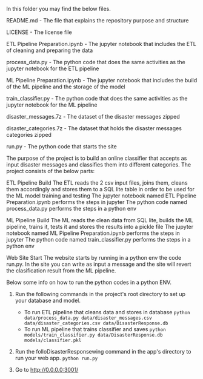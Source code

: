 In this folder you may find the below files.

README.md - The file that explains the repository purpose and structure

LICENSE - The license file

ETL Pipeline Preparation.ipynb - The jupyter notebook that includes the ETL of cleaning and preparing the data

process_data.py - The python code that does the same activities as the jupyter notebook for the ETL pipeline

ML Pipeline Preparation.ipynb - The jupyter notebook that includes the build of the ML pipeline and the storage of the model

train_classifier.py - The python code that does the same activities as the jupyter notebook for the ML pipeline

disaster_messages.7z - The dataset of the disaster messages zipped

disaster_categories.7z - The dataset that holds the disaster messages categories zipped

run.py - The python code that starts the site

The purpose of the project is to build an online classifier that accepts as input disaster messages and classifies them into different categories.
The project consists of the below parts:

ETL Pipeline Build
The ETL reads the 2 csv input files, joins them, cleans them accordingly and stores them to a SQL lite table in order to be used for the ML model training and testing
The jupyter notebook named ETL Pipeline Preparation.ipynb performs the steps in jupyter
The python code named process_data.py performs the steps in a python env

ML Pipeline Build
The ML reads the clean data from SQL lite, builds the ML pipeline, trains it, tests it and stores the results into a pickle file
The jupyter notebook named ML Pipeline Preparation.ipynb performs the steps in jupyter
The python code named train_classifier.py performs the steps in a python env

Web Site Start
The website starts by running in a python env the code run.py. In the site you can write as input a message and the site will revert the clasification result from 
the ML pipeline.

Below some info on how to run the python codes in a python ENV.


1. Run the following commands in the project's root directory to set up your database and model.

    - To run ETL pipeline that cleans data and stores in database
        `python data/process_data.py data/disaster_messages.csv data/disaster_categories.csv data/DisasterResponse.db`
    - To run ML pipeline that trains classifier and saves
        `python models/train_classifier.py data/DisasterResponse.db models/classifier.pkl`

2. Run the folloDisasterResponsewing command in the app's directory to run your web app.
    `python run.py`

3. Go to http://0.0.0.0:3001/
